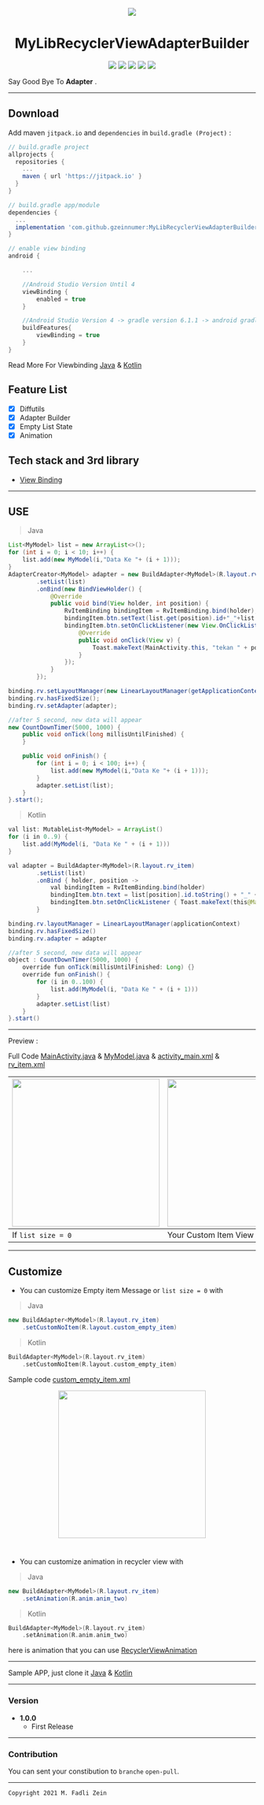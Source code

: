 <p align="center">
  <img src="https://www.teahub.io/photos/full/1-10331_cute-baby-wallpapers-photos-high-resolution-for-computer.jpg"/>
</p>

<h1 align="center">
    MyLibRecyclerViewAdapterBuilder
</h1>

<p align="center">
    <a><img src="https://img.shields.io/badge/Version-1.0.0-brightgreen.svg?style=flat"></a>
    <a><img src="https://img.shields.io/badge/ID-gzeinnumer-blue.svg?style=flat"></a>
    <a><img src="https://img.shields.io/badge/Java-Suport-green?logo=java&style=flat"></a>
    <a><img src="https://img.shields.io/badge/Koltin-Suport-green?logo=kotlin&style=flat"></a>
    <a href="https://github.com/gzeinnumer"><img src="https://img.shields.io/github/followers/gzeinnumer?label=follow&style=social"></a>
    <br>
    <p>Say Good Bye To <b>Adapter</b> .</p>
</p>

---
## Download
Add maven `jitpack.io` and `dependencies` in `build.gradle (Project)` :
```gradle
// build.gradle project
allprojects {
  repositories {
    ...
    maven { url 'https://jitpack.io' }
  }
}

// build.gradle app/module
dependencies {
  ...
  implementation 'com.github.gzeinnumer:MyLibRecyclerViewAdapterBuilder:version'
}

// enable view binding
android {

    ...

    //Android Studio Version Until 4
    viewBinding {
        enabled = true
    }

    //Android Studio Version 4 -> gradle version 6.1.1 -> android gradle plugin version 4.0.0
    buildFeatures{
        viewBinding = true
    }
}
```

Read More For Viewbinding [Java](https://github.com/gzeinnumer/ViewBindingExample) & [Kotlin](https://github.com/gzeinnumer/ViewBindingExampleKT)

## Feature List
- [x] Diffutils
- [x] Adapter Builder
- [x] Empty List State
- [x] Animation

## Tech stack and 3rd library
- [View Binding](https://developer.android.com/topic/libraries/view-binding?hl=id)

---
## USE

> Java
```java
List<MyModel> list = new ArrayList<>();
for (int i = 0; i < 10; i++) {
    list.add(new MyModel(i,"Data Ke "+ (i + 1)));
}
AdapterCreator<MyModel> adapter = new BuildAdapter<MyModel>(R.layout.rv_item)
        .setList(list)
        .onBind(new BindViewHolder() {
            @Override
            public void bind(View holder, int position) {
                RvItemBinding bindingItem = RvItemBinding.bind(holder);
                bindingItem.btn.setText(list.get(position).id+"_"+list.get(position).name);
                bindingItem.btn.setOnClickListener(new View.OnClickListener() {
                    @Override
                    public void onClick(View v) {
                        Toast.makeText(MainActivity.this, "tekan " + position, Toast.LENGTH_SHORT).show();
                    }
                });
            }
        });

binding.rv.setLayoutManager(new LinearLayoutManager(getApplicationContext()));
binding.rv.hasFixedSize();
binding.rv.setAdapter(adapter);

//after 5 second, new data will appear
new CountDownTimer(5000, 1000) {
    public void onTick(long millisUntilFinished) {
    }

    public void onFinish() {
        for (int i = 0; i < 100; i++) {
            list.add(new MyModel(i,"Data Ke "+ (i + 1)));
        }
        adapter.setList(list);
    }
}.start();
```

> Kotlin
```java
val list: MutableList<MyModel> = ArrayList()
for (i in 0..9) {
    list.add(MyModel(i, "Data Ke " + (i + 1)))
}

val adapter = BuildAdapter<MyModel>(R.layout.rv_item)
        .setList(list)
        .onBind { holder, position ->
            val bindingItem = RvItemBinding.bind(holder)
            bindingItem.btn.text = list[position].id.toString() + "_" + list[position].name
            bindingItem.btn.setOnClickListener { Toast.makeText(this@MainActivity, "tekan $position", Toast.LENGTH_SHORT).show() }
        }

binding.rv.layoutManager = LinearLayoutManager(applicationContext)
binding.rv.hasFixedSize()
binding.rv.adapter = adapter

//after 5 second, new data will appear
object : CountDownTimer(5000, 1000) {
    override fun onTick(millisUntilFinished: Long) {}
    override fun onFinish() {
        for (i in 0..100) {
            list.add(MyModel(i, "Data Ke " + (i + 1)))
        }
        adapter.setList(list)
    }
}.start()
```

---
Preview :

Full Code
[MainActivity.java](https://github.com/gzeinnumer/MyLibRecyclerViewAdapterBuilder/blob/master/app/src/main/java/com/gzeinnumer/mylibrecyclerviewadapterbuilder/MainActivity.java)
 & [MyModel.java](https://github.com/gzeinnumer/MyLibRecyclerViewAdapterBuilder/blob/master/app/src/main/java/com/gzeinnumer/mylibrecyclerviewadapterbuilder/MyModel.java)
 & [activity_main.xml](https://github.com/gzeinnumer/MyLibRecyclerViewAdapterBuilder/blob/master/app/src/main/res/layout/activity_main.xml)
 & [rv_item.xml](https://github.com/gzeinnumer/MyLibRecyclerViewAdapterBuilder/blob/master/app/src/main/res/layout/rv_item.xml)

|<img src="https://github.com/gzeinnumer/MyLibRecyclerViewAdapterBuilder/blob/master/preview/example1.jpg" width="300"/>|<img src="https://github.com/gzeinnumer/MyLibRecyclerViewAdapterBuilder/blob/master/preview/example2.jpg" width="300"/>|
|---|---|
|If `list size = 0` | Your Custom Item View |

---

## Customize

- You can customize Empty item Message or `list size = 0` with
> Java
```java
new BuildAdapter<MyModel>(R.layout.rv_item)
    .setCustomNoItem(R.layout.custom_empty_item)
```
>Kotlin
```kotlin
BuildAdapter<MyModel>(R.layout.rv_item)
    .setCustomNoItem(R.layout.custom_empty_item)
```
Sample code [custom_empty_item.xml](https://github.com/gzeinnumer/MyLibRecyclerViewAdapterBuilder/blob/master/app/src/main/res/layout/custom_empty_item.xml)
<p align="center">
  <img src="https://github.com/gzeinnumer/MyLibRecyclerViewAdapterBuilder/blob/master/preview/example3.jpg" width="300"/>
</p>

#
- You can customize animation in recycler view with
> Java
```java
new BuildAdapter<MyModel>(R.layout.rv_item)
    .setAnimation(R.anim.anim_two)
```
>Kotlin
```kotlin
BuildAdapter<MyModel>(R.layout.rv_item)
    .setAnimation(R.anim.anim_two)
```
here is animation that you can use [RecyclerViewAnimation](https://github.com/gzeinnumer/RecyclerViewAnimation)

---

Sample APP, just clone it [Java](https://github.com/gzeinnumer/MyLibRecyclerViewAdapterBuilderExample) & [Kotlin](https://github.com/gzeinnumer/MyLibRecyclerViewAdapterBuilderExampleKT)

---

### Version
- **1.0.0**
  - First Release

---

### Contribution
You can sent your constibution to `branche` `open-pull`.

---

```
Copyright 2021 M. Fadli Zein
```
